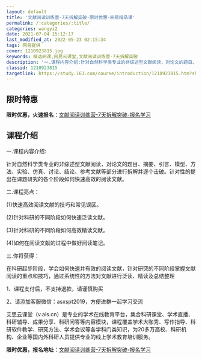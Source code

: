```yaml
---
layout: default
title: '文献阅读训练营-7天拆解突破-限时优惠-网易精品课'
permalink: /:categories/:title/
categories: wangyi2
date: 2021-07-04 15:12:17
last_modified_at: 2022-05-23 02:15:34
tags: 网易提供
cover: 1210923815.jpg
keywords: 精选网课,网易云课堂,文献阅读训练营-7天拆解突破
description: '一.课程内容介绍:针对自然科学类专业的非综述型文献阅读，对论文的题目、摘要、引言、模型、方法、实验、仿真、讨论、结论、参'
classid: 1210923815
targetlink: https://study.163.com/course/introduction/1210923815.htm?share=1&shareId=1025206652&utm_campaign=share&utm_medium=iphoneShare&utm_source=&utm_u=1025206652
---
```


## 限时特惠

**限时优惠，火速报名**：[文献阅读训练营-7天拆解突破-报名学习](https://study.163.com/course/introduction/1210923815.htm?share=1&shareId=1025206652&utm_campaign=share&utm_medium=iphoneShare&utm_source=&utm_u=1025206652)

## 课程介绍

一.课程内容介绍:

针对自然科学类专业的非综述型文献阅读，对论文的题目、摘要、引言、模型、方法、实验、仿真、讨论、结论、参考文献等部分进行拆解并逐个击破。针对性的提出在课题研究的各个阶段如何快速高效的阅读文献。



二.课程亮点：

(1)快速高效阅读文献的技巧和常见误区。

(2)针对科研的不同阶段如何快速泛读文献。

(3)针对科研的不同阶段如何高效精读文献。

(4)如何在阅读文献的过程中做好阅读笔记。



三.你将获得：

在科研起步阶段，学会如何快速并有效的阅读文献，针对研究的不同阶段掌握文献阅读的重点和技巧，通过系统性的方法对文献进行泛读、精读及总结整理



1、课程支付后，不支持退款，请谨慎购买

2、请添加客服微信：asxspt2019，方便进群一起学习交流



艾思云课堂（v.ais.cn）是专业的学术在线教育平台，集合科研课堂、学术直播、科研辅导、成果分享、科研问答等内容模块，课程覆盖学术大咖秀、写作指导、科研软件教学、研究方法、学术会议等各学科门类知识，为20多万高校、科研机构、企业等国内外科研人员提供专业的线上学术教育培训服务。

**限时优惠，报名地址**：[文献阅读训练营-7天拆解突破-报名学习](https://study.163.com/course/introduction/1210923815.htm?share=1&shareId=1025206652&utm_campaign=share&utm_medium=iphoneShare&utm_source=&utm_u=1025206652)


